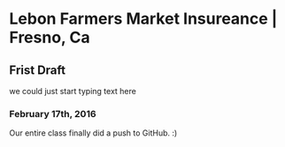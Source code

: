 # Lebon Farmers Market Insureance | Fresno, Ca
## Frist Draft
<p>we could just start typing text here</p>

### February 17th, 2016
<p>Our entire class finally did a push to GitHub. :)</p>
